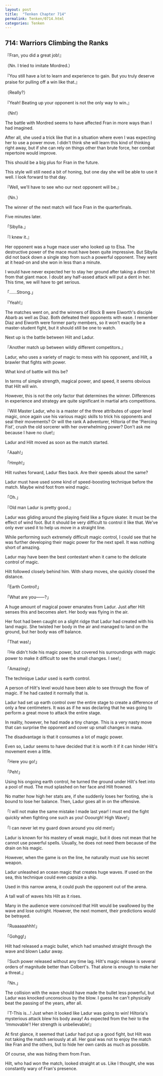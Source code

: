 ```yaml
---
layout: post
title:  "Tenken Chapter 714"
permalink: Tenken/0714.html
categories: Tenken
---
```

<h2 id="ch714">714: Warriors Climbing the Ranks</h2>
<p>『Fran, you did a great job!』</p>
<p>（Nn. I tried to imitate Mordred.）</p>
<p>『You still have a lot to learn and experience to gain. But you truly deserve praise for pulling off a win like that.』</p>
<p>（Really?）</p>
<p>『Yeah! Beating up your opponent is not the only way to win.』</p>
<p>（Nn!）</p>

<p>The battle with Mordred seems to have affected Fran in more ways than I had imagined.</p>

<p>After all, she used a trick like that in a situation where even I was expecting her to use a power move. I didn't think she will learn this kind of thinking right away, but if she can rely on things other than brute force, her combat repertoire would improve.</p>

<p>This should be a big plus for Fran in the future.</p>

<p>This style will still need a bit of honing, but one day she will be able to use it well. I look forward to that day.</p>

<p>『Well, we'll have to see who our next opponent will be.』</p>
<p>（Nn.）</p>

<p>The winner of the next match will face Fran in the quarterfinals.</p>

<p>Five minutes later.</p>

<p>「Sibylla.」</p>
<p>『I knew it.』</p>

<p>Her opponent was a huge mace user who looked up to Elsa. The destructive power of the mace must have been quite impressive. But Sibylla did not back down a single step from such a powerful opponent. They went at it head-on and she won in less than a minute.</p>

<p>I would have never expected her to stay her ground after taking a direct hit from that giant mace. I doubt any half-assed attack will put a dent in her. This time, we will have to get serious.</p>

<p>「……Strong.」</p>
<p>『Yeah!』</p>

<p>The matches went on, and the winners of Block B were Eiworth's disciple Abarb as well as Diaz. Both defeated their opponents with ease. I remember Diaz and Eiworth were former party members, so it won't exactly be a master-student fight, but it should still be one to watch.</p>

<p>Next up is the battle between Hilt and Ladur.</p>

<p>『Another match up between wildly different competitors.』</p>

<p>Ladur, who uses a variety of magic to mess with his opponent, and Hilt, a brawler that fights with power.</p>

<p>What kind of battle will this be?</p>

<p>In terms of simple strength, magical power, and speed, it seems obvious that Hilt will win.</p>

<p>However, this is not the only factor that determines the winner. Differences in experience and strategy are quite significant in martial arts competitions.</p>

<p>『Will Master Ladur, who is a master of the three attributes of upper level magic, once again use his various magic skills to trick his opponents and seal their movements? Or will the rank A adventurer, Hiltoria of the 'Piercing Fist', crush the old sorcerer with her overwhelming power? Don't ask me because I have no clue!』</p>

<p>Ladur and Hilt moved as soon as the match started.</p>

<p>「Aaah!」</p>
<p>「Hmph!」</p>

<p>Hilt rushes forward, Ladur flies back. Are their speeds about the same?</p>

<p>Ladur must have used some kind of speed-boosting technique before the match. Maybe wind foot from wind magic.</p>

<p>「Oh.」</p>
<p>『Old man Ladur is pretty good.』</p>

<p>Ladur was gliding around the playing field like a figure skater. It must be the effect of wind foot. But it should be very difficult to control it like that. We've only ever used it to help us move in a straight line.</p>

<p>While performing such extremely difficult magic control, I could see that he was further developing their magic power for the next spell. It was nothing short of amazing.</p>

<p>Ladur may have been the best contestant when it came to the delicate control of magic.</p>

<p>Hilt followed closely behind him. With sharp moves, she quickly closed the distance.</p>

<p>「Earth Control!」</p>
<p>「What are you――?」</p>

<p>A huge amount of magical power emanates from Ladur. Just after Hilt senses this and becomes alert. Her body was flying in the air.</p>

<p>Her foot had been caught on a slight ridge that Ladur had created with his land magic. She twisted her body in the air and managed to land on the ground, but her body was off balance.</p>

<p>「That was!」</p>
<p>『He didn't hide his magic power, but covered his surroundings with magic power to make it difficult to see the small changes. I see!』</p>
<p>「Amazing!」</p>

<p>The technique Ladur used is earth control.</p>

<p>A person of Hilt's level would have been able to see through the flow of magic. If he had casted it normally that is.</p>

<p>Ladur had set up earth control over the entire stage to create a difference of only a few centimeters. It was as if he was declaring that he was going to perform a great move to attack the entire stage.</p>

<p>In reality, however, he had made a tiny change. This is a very nasty move that can surprise the opponent and cover up small changes in mana.</p>

<p>The disadvantage is that it consumes a lot of magic power.</p>

<p>Even so, Ladur seems to have decided that it is worth it if it can hinder Hilt's movement even a little.</p>

<p>「Here you go!」</p>
<p>「Peh!」</p>

<p>Using his ongoing earth control, he turned the ground under Hilt's feet into a pool of mud. The mud splashed on her face and Hilt frowned.</p>

<p>No matter how high her stats are, if she suddenly loses her footing, she is bound to lose her balance. Then, Ladur goes all in on the offensive.</p>

<p>「I will not make the same mistake I made last year! I must end the fight quickly when fighting one such as you! Ooourgh! High Wave!」</p>
<p>「I can never let my guard down around you old men!」</p>

<p>Ladur is known for his mastery of weak magic, but it does not mean that he cannot use powerful spells. Usually, he does not need them because of the drain on his magic.</p>

<p>However, when the game is on the line, he naturally must use his secret weapon.</p>

<p>Ladur unleashed an ocean magic that creates huge waves. If used on the sea, this technique could even capsize a ship.</p>

<p>Used in this narrow arena, it could push the opponent out of the arena.</p>

<p>A tall wall of waves hits Hilt as it rises.</p>

<p>Many in the audience were convinced that Hilt would be swallowed by the wave and lose outright. However, the next moment, their predictions would be betrayed.</p>

<p>「Ruaaaaahhh!」</p>
<p>「Gohgg!」</p>

<p>Hilt had released a magic bullet, which had smashed straight through the wave and blown Ladur away.</p>

<p>『Such power released without any time lag. Hilt's magic release is several orders of magnitude better than Colbert's. That alone is enough to make her a threat.』</p>
<p>「Nn.」</p>

<p>The collision with the wave should have made the bullet less powerful, but Ladur was knocked unconscious by the blow. I guess he can't physically beat the passing of the years, after all.</p>

<p>『T-This is…! Just when it looked like Ladur was going to win! Hiltoria's mysterious attack blew his body away! As expected from the heir to the 'Immovable'! Her strength is unbelievable!』</p>

<p>At first glance, it seemed that Ladur had put up a good fight, but Hilt was not taking the match seriously at all. Her goal was not to enjoy the match like Fran and the others, but to hide her own cards as much as possible.</p>

<p>Of course, she was hiding them from Fran.</p>

<p>Hilt, who had won the match, looked straight at us. Like I thought, she was constantly wary of Fran's presence.</p>








